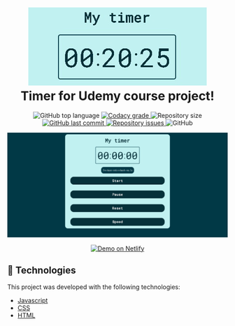 <h1 align="center">
    <img alt="Timer" src="./public/timer.jpeg" />
    <br>
    Timer for Udemy course project!
    <br>
</h1>

<p align="center">
  <img alt="GitHub top language" src="https://img.shields.io/github/languages/top/JoasJunior/timer.svg">

  <a href="https://www.codacy.com/app/timer/timer?utm_source=github.com&amp;utm_medium=referral&amp;utm_content=JoasJunior/timer&amp;utm_campaign=Badge_Grade">
    <img alt="Codacy grade" src="https://img.shields.io/codacy/grade/4997e01df18f4441aae384fc60aa4daa.svg">
  </a>

  <img alt="Repository size" src="https://img.shields.io/github/repo-size/JoasJunior/timer.svg">
  <a href="https://github.com/JoasJunior/timer/commits/master">
    <img alt="GitHub last commit" src="https://img.shields.io/github/last-commit/JoasJunior/timer.svg">
  </a>

  <a href="https://github.com/JoasJunior/timer/issues">
    <img alt="Repository issues" src="https://img.shields.io/github/issues/JoasJunior/timer.svg">
  </a>

  <img alt="GitHub" src="https://img.shields.io/github/license/JoasJunior/timer.svg">
</p>

![App Screenshot](./public/app-image.jpeg)
<p align="center">
  <a href="https://loving-goodall-0dc9b7.netlify.app/" target="blank">
    <img alt="Demo on Netlify" src="https://res.cloudinary.com/lukemorales/image/upload/v1599785319/readme_logos/demo_on_netlify_umjmch.png">
  </a>
</p>

## :rocket: Technologies

This project was developed with the following technologies:

- [Javascript](https://www.w3schools.com/js/DEFAULT.asp)
- [CSS](https://www.w3schools.com/css/)
- [HTML](https://www.w3schools.com/html/)
